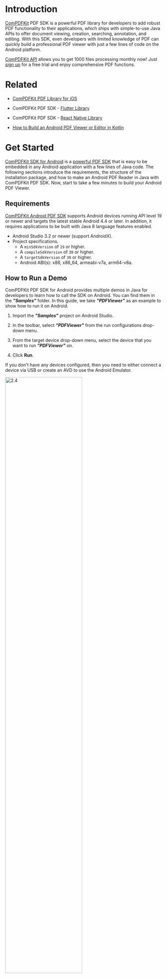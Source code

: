 # Introduction

[ComPDFKit](https://www.compdf.com/) PDF SDK is a powerful PDF library for developers to add robust PDF functionality to their applications, which ships with simple-to-use Java APIs to offer document viewing, creation, searching, annotation, and editing. With this SDK, even developers with limited knowledge of PDF can quickly build a professional PDF viewer with just a few lines of code on the Android platform.

[ComPDFKit API](https://api.compdf.com/api/pricing) allows you to get 1000 files processing monthly now! Just [sign up](https://api.compdf.com/signup) for a free trial and enjoy comprehensive PDF functions.


# Related

- [ComPDFKit PDF Library for iOS](https://github.com/ComPDFKit/PDF-SDK-iOS)

- ComPDFKit PDF SDK - [Flutter Library](https://pub.dev/packages/compdfkit_flutter)

- ComPDFKit PDF SDK - [React Native Library](https://www.compdf.com/react-native)

- [How to Build an Android PDF Viewer or Editor in Kotlin](https://www.compdf.com/blog/build-an-android-pdf-viewer-or-editor-in-kotlin)


# Get Started

[ComPDFKit SDK for Android](https://www.compdf.com/android) is a [powerful PDF SDK](https://www.compdf.com/pdf-sdk) that is easy to be embedded in any Android application with a few lines of Java code. The following sections introduce the requirements, the structure of the installation package, and how to make an Android PDF Reader in Java with ComPDFKit PDF SDK. Now, start to take a few minutes to build your Android PDF Viewer.


## Requirements

[ComPDFKit Android PDF SDK](https://www.compdf.com/guides/pdf-sdk/android/overview) supports Android devices running API level 19 or newer and targets the latest stable Android 4.4 or later. In addition, it requires applications to be built with Java 8 language features enabled.

- Android Studio 3.2 or newer (support AndroidX).
- Project specifications.
    - A `minSdkVersion` of `19` or higher.  
    - A `compileSdkVersion` of `30` or higher.  
    - A `targetSdkVersion` of `30` or higher.  
    - Android ABI(s): x86, x86_64, armeabi-v7a, arm64-v8a.

## How to Run a Demo

ComPDFKit PDF SDK for Android provides multiple demos in Java for developers to learn how to call the SDK on Android. You can find them in the ***"Samples"*** folder. In this guide, we take ***"PDFViewer"*** as an example to show how to run it on Android.

1. Import the ***"Samples"*** project on Android Studio.
2. In the toolbar, select ***"PDFViewer"*** from the run configurations drop-down menu.
3. From the target device drop-down menu, select the device that you want to run ***"PDFViewer"*** on.

4. Click **Run**.

If you don't have any devices configured, then you need to either connect a device via USB or create an AVD to use the Android Emulator.

<img src="./image-android/2.4.png" alt="2.4" width="70%" height="70%" />

**Note:** *This is a demo project, presenting completed [ComPDFKit PDF SDK](https://compdf.com/pdf-sdk/) functions. The functions might be different based on the license you have purchased. Please check that the functions you choose work fine in this demo project.*



## How to Make an Android PDF Viewer in Java

This section will help you quickly get started with ComPDFKit PDF SDK to make an Android app in Java with step-by-step instructions. Through the following steps, you will get a simple application that can display the contents of a specified PDF file.



### Create a New Project

1. Use Android Studio to create a Phone & Tablet project. Here we create a **No Activity** project.

<img src="./image-android/create_project.png" alt="create_project" width="60%" height="60%" />


### Installation

#### Integrate With Gradle

1. Open the `settings.gradle` file located in your project's root directory and add the `mavenCentral` repository:

```diff
dependencyResolutionManagement {
    repositoriesMode.set(RepositoriesMode.FAIL_ON_PROJECT_REPOS)
    repositories {
        google()
+       mavenCentral()
    }
}
```

2. Open the `build.gradle` file in the application module directory:

<img src="./image-android/2.4.2.1-1.png" alt="2.4.2.1-1" width="40%" height="40%" />

Edit it and add the complete `ComPDFKit SDK` dependency:

```groovy
dependencies {
  implementation 'com.compdf:compdfkit:2.0.1'
  implementation 'com.compdf:compdfkit-ui:2.0.1'
}
```

3. Apply for read and write permissions in `AndroidManifest.xml`:

```xml
<uses-permission android:name="android.permission.WRITE_EXTERNAL_STORAGE"/>
<uses-permission android:name="android.permission.READ_EXTERNAL_STORAGE"/>
```

**Note:** *On your apps that target Android 6.0 or higher, make sure to check for and request read and write permissions to external storage at runtime.*

4. If you use an online license, please add network access permissions in `AndroidManifest.xml`:

```xml
<uses-permission android:name="android.permission.INTERNET"/>
```


#### Integrate Manually

1. Copy ***"ComPDFKit.aar"*** and ***"ComPDFKit-UI.aar"*** to the ***"libs"*** directory of the **app**.

![libs.png](./image-android/libs.png)

2. Add the following code into the **app** dictionary's ***"build.gradle"*** file:

```groovy
...
dependencies {
    /*ComPDFKit SDK*/
    implementation(fileTree('libs'))
    ...
}
...
```

3. Add [ComPDFKit PDF SDK for Android](https://www.compdf.com/blog/compdfkit-for-android) as a dependency to the project. Inside the **app** dictionary's ***"build.gradle"***, add ***"ComPDFKit.aar"***, ***"ComPDFKit-UI.aar"***, and the related support libraries to the `dependencies`. For simplicity, update the dependencies as follows:


```groovy
dependencies {
    ...
    //glide
    implementation 'com.github.bumptech.glide:glide:4.12.0'
    annotationProcessor 'com.github.bumptech.glide:compiler:4.12.0'

    implementation 'androidx.documentfile:documentfile:1.0.1'
}
```

4. Apply for read and write permissions in `AndroidManifest.xml`:

```xml
<uses-permission android:name="android.permission.WRITE_EXTERNAL_STORAGE"/>
<uses-permission android:name="android.permission.READ_EXTERNAL_STORAGE"/>
```

**Note:** *On your apps that target Android 6.0 or higher, make sure to check for and request read and write permissions to external storage at runtime.*

5. If you use an online license, please add network access permissions in `AndroidManifest.xml`:

```xml
<uses-permission android:name="android.permission.INTERNET"/>
```



### Apply the License Key


Add this license in the **AndroidManifest.xml** of the main module. In version **1.13.0**, we introduced a brand-new online authentication license scheme for ComPDFKit SDK. By default, the SDK performs online authentication. If you are using a version prior to **1.13.0**, please refer to the following example to configure the SDK for offline authentication mode:<br/>

* **Online license**

```xml
<!-- Each ComPDFKit license is bound to a specific applicationId -->
<!-- For example: com.compdfkit.pdfviewer -->
<meta-data
    android:name="compdfkit_key_online"
    android:value="Your ComPDFKit Key" />
```

You can also initialize ComPDFKit SDK in code using:

```java
CPDFSdk.init(context, "your compdfkit license", false);
```

* **Offline license**

```xml
<!-- Each ComPDFKit license is bound to a specific applicationId -->
<!-- For example: com.compdfkit.pdfviewer -->
<meta-data
    android:name="compdfkit_key"
    android:value="Your ComPDFKit Key" />
```

You can also initialize ComPDFKit SDK in code using:

```java
CPDFSdk.init(context, "your compdfkit license");
```



### Add Proguard Rules

In the `proguard-rules.pro` file, please add the obfuscation configuration information for `compdfkit` as follows:

```
-keep class com.compdfkit.ui.** {*;}
-keep class com.compdfkit.core.** {*;}
```



### Display a PDF Document

1. Copy a PDF document into the **assets** directory of your Android project. For example, import the file ***"Quick Start Guide.pdf"*** to the path **src/main/assets**.


![structure.png](./image-android/structure.png)

2. Create a new **Empty Activity** under your package, and set the activity name to **MainActivity**.


<img src="./image-android/new_activity.png" alt="new_activity" width="40%" height="40%" />

Android Studio will automatically generate a source file called ***"MainActivity.java"*** and a layout file called ***"activity_main.xml"***.

The source file:

![activity_java.png](./image-android/activity_java.png)

The layout file:

![layout.png](./image-android/layout.png)

3. Create a `CPDFReaderView` in your ***"activity_main.xml"*** to display the contents of the PDF document:

```xml
<!-- Your activity_main.xml file -->

<?xml version="1.0" encoding="utf-8"?>
<androidx.constraintlayout.widget.ConstraintLayout xmlns:android="http://schemas.android.com/apk/res/android"
    xmlns:app="http://schemas.android.com/apk/res-auto"
    xmlns:tools="http://schemas.android.com/tools"
    android:layout_width="match_parent"
    android:layout_height="match_parent"
    tools:context=".MainActivity">

    <!-- Create a CPDFReaderView -->
    <com.compdfkit.ui.reader.CPDFReaderView
        android:id="@+id/readerview"
        android:layout_width="match_parent"
        android:layout_height="match_parent" />

</androidx.constraintlayout.widget.ConstraintLayout>
```

Get the `CPDFReaderView` from the layout or create a `CPDFReaderView` directly in the code in the corresponding ***MainActivity.java*** file:

```Java
// Your MainActivity.java file

package com.compdfkit.pdfviewer;

import androidx.appcompat.app.AppCompatActivity;

import android.os.Bundle;
import com.compdfkit.ui.reader.CPDFReaderView;

public class MainActivity extends AppCompatActivity {

    @Override
    protected void onCreate(Bundle savedInstanceState) {
        super.onCreate(savedInstanceState);
        setContentView(R.layout.activity_main);

        // Get CPDFReaderView from xml.
        CPDFReaderView readerView = findViewById(R.id.readerview);
        // Code to create CPDFReaderView.
        // CPDFDocument readerView = new CPDFReaderView(content);
    }
}
```
4. Open the document. This is a time-consuming process, so it needs to be executed in a **sub-thread**. After the document is opened successfully, the UI that renders the PDF is initiated:

```Java
// Your MainActivity.java file

... //imports

public class MainActivity extends AppCompatActivity {

    // Copy the PDF file from the assets folder to the cache folder.
    private void copyPdfFromAssetsToCache(String fileName) {
        try {
            InputStream inputStream = getAssets().open(fileName);
            File outputFile = new File(getCacheDir(), fileName);
            FileOutputStream outputStream = new FileOutputStream(outputFile);

            byte[] buffer = new byte[1024];
            int bytesRead;
            while ((bytesRead = inputStream.read(buffer)) != -1) {
                outputStream.write(buffer, 0, bytesRead);
            }

            inputStream.close();
            outputStream.flush();
            outputStream.close();
        } catch (IOException e) {
            e.printStackTrace();
        }
    }
    
    @Override
    protected void onCreate(Bundle savedInstanceState) {
        super.onCreate(savedInstanceState);
        setContentView(R.layout.activity_main);

        CPDFReaderView readerView = findViewById(R.id.readerview);
        // Code to create CPDFReaderView.
        // CPDFDocument readerView = new CPDFReaderView(content);

        //Create a document object.
        CPDFDocument document = new CPDFDocument(this);
        

        new Thread(() -> {
            String fileName = "Quick Start Guide.pdf";
            copyPdfFromAssetsToCache(fileName);

            File file = new File(getCacheDir(), fileName);
            String filePath = file.getAbsolutePath();

            //Open document.
            CPDFDocument.PDFDocumentError error = document.open(filePath);
            if (error == CPDFDocument.PDFDocumentError.PDFDocumentErrorPassword) {
                //The document is encrypted and requires a password to open.
                error = document.open(filePath, "password");
            }

            if (error == CPDFDocument.PDFDocumentError.PDFDocumentErrorSuccess) {
                //The document is opened successfully and data can be parsed and manipulated.
            } else {
                //The PDF file failed to open. You can refer to the API file for specific error
            }
        }).start();
    }
}
```

5. Set the basic properties of `CPDFReaderView` :

```Java
// Your MainActivity.java file

... // imports

public class MainActivity extends AppCompatActivity {
    // Create a handler to run the code on the main thread.
    private Handler mainThreadHandler = new Handler(Looper.getMainLooper());
...
    if (error == CPDFDocument.PDFDocumentError.PDFDocumentErrorSuccess) {
        // The document is opened successfully and data can be parsed and manipulated.
        mainThreadHandler.post(() -> {
            // Set the document content for UI.
            readerView.setPDFDocument(document);
        });
    } else {
        // The PDF file failed to open. You can refer to the API file for specific error
    }
...
}
```

6. Your code may resemble the following at this stage: 

```Java
// Your MainActivity.java file

... // imports

public class MainActivity extends AppCompatActivity {
    // Create a handler to run the code on the main thread.
    private Handler mainThreadHandler = new Handler(Looper.getMainLooper());
    // Copy the PDF file from the assets folder to the cache folder.
    private void copyPdfFromAssetsToCache(String fileName) {
        try {
            InputStream inputStream = getAssets().open(fileName);
            File outputFile = new File(getCacheDir(), fileName);
            FileOutputStream outputStream = new FileOutputStream(outputFile);

            byte[] buffer = new byte[1024];
            int bytesRead;
            while ((bytesRead = inputStream.read(buffer)) != -1) {
                outputStream.write(buffer, 0, bytesRead);
            }

            inputStream.close();
            outputStream.flush();
            outputStream.close();
        } catch (IOException e) {
            e.printStackTrace();
        }
    }

    @Override
    protected void onCreate(Bundle savedInstanceState) {
        super.onCreate(savedInstanceState);
        setContentView(R.layout.activity_main);

        CPDFReaderView readerView = findViewById(R.id.readerview);

        //Create a document object.
        CPDFDocument document = new CPDFDocument(this);

        new Thread(() -> {
            String fileName = "Quick Start Guide.pdf";
            copyPdfFromAssetsToCache(fileName);

            File file = new File(getCacheDir(), fileName);
            String filePath = file.getAbsolutePath();

            //Open document.
            CPDFDocument.PDFDocumentError error = document.open(filePath);
            if (error == CPDFDocument.PDFDocumentError.PDFDocumentErrorPassword) {
                //The document is encrypted and requires a password to open.
                error = document.open(filePath, "password");
            }

            if (error == CPDFDocument.PDFDocumentError.PDFDocumentErrorSuccess) {
                //The document is opened successfully and data can be parsed and manipulated.
                mainThreadHandler.post(() -> {
                    //Set the document to the reader view.
                    readerView.setPDFDocument(document);
                });
            } else {
                //The PDF file failed to open. You can refer to the API file for specific error
            }
        }).start();
    }
}
```

```xml
<!-- Your activity_main.xml file -->
<?xml version="1.0" encoding="utf-8"?>
<androidx.constraintlayout.widget.ConstraintLayout xmlns:android="http://schemas.android.com/apk/res/android"
    xmlns:app="http://schemas.android.com/apk/res-auto"
    xmlns:tools="http://schemas.android.com/tools"
    android:layout_width="match_parent"
    android:layout_height="match_parent"
    tools:context=".MainActivity">

    <com.compdfkit.ui.reader.CPDFReaderView
        android:id="@+id/readerview"
        android:layout_width="match_parent"
        android:layout_height="match_parent" />

</androidx.constraintlayout.widget.ConstraintLayout>
```

7. Run the application.

<img src="./image-android/screen_shot.png" alt="screen_shot.png" width="25%" height="25%" />

Now, with the help of ComPDFKit, you can get a simple application to display a PDF file.


# Examples

There are many samples in the [**samples**](./samples) folder that demonstrate the main features of the [ComPDFKit API](https://api.compdf.com/) and how to use them, such as adding watermarks, comments, forms, etc. to PDFs. You can copy the code, add it to your project and run it directly. Or, you can get our [code examples for Android](https://www.compdf.com/guides/pdf-sdk/android/examples). To learn more about the ComPDFKit API, please visit our [API Reference](https://developers.compdf.com/guides/pdf-sdk/android/api-reference/index).

# Support

[ComPDFKit]((https://www.compdf.com)) has a professional R&D team that produces comprehensive technical documentation and guides to help developers. Also, you can get an immediate response when reporting your problems to our support team.

- For detailed information, please visit our [Guides](https://www.compdf.com/guides/pdf-sdk/android/overview) page.

- Stay updated with the latest improvements through our [Changelog](https://www.compdf.com/pdf-sdk/changelog-android).

- For technical assistance, please reach out to our [Technical Support](https://www.compdf.com/support).

- To get more details and an accurate quote, please contact our [Sales Team](https://compdf.com/contact-us).




# License

ComPDFKit PDF SDK supports flexible licensing options, please contact [our sales team](mailto:support@compdf.com) to know more. Each license is only valid for one application ID in development mode.  However, any documents, sample code, or source code distribution from the released package of ComPDFKit PDF SDK to any third party is prohibited.



# Note

We are glad to announce that you can register a ComPDFKit API account for a [free trial](https://api.compdf.com/api/pricing) to process 1000 documents per month for free.

